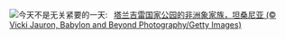 ![](https://www.bing.com/th?id=OHR.TarangireElephants_ZH-CN5447385839_UHD.jpg&w=1000)今天不是无关紧要的一天:&nbsp;&ensp;[塔兰吉雷国家公园的非洲象家族，坦桑尼亚 (© Vicki Jauron, Babylon and Beyond Photography/Getty Images)](https://www.bing.com/th?id=OHR.TarangireElephants_ZH-CN5447385839_UHD.jpg)
<br><br/>
